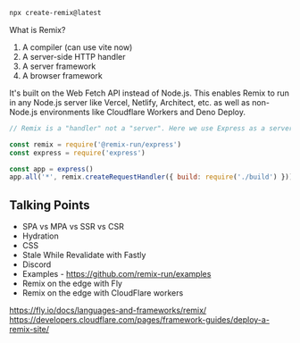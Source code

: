 ```bash
npx create-remix@latest
```

What is Remix?

1. A compiler (can use vite now)
2. A server-side HTTP handler
3. A server framework
4. A browser framework

It's built on the Web Fetch API instead of Node.js. This enables Remix to run in any Node.js server like Vercel, Netlify, Architect, etc. as well as non-Node.js environments like Cloudflare Workers and Deno Deploy.

```js
// Remix is a "handler" not a "server". Here we use Express as a server for Remix:

const remix = require('@remix-run/express')
const express = require('express')

const app = express()
app.all('*', remix.createRequestHandler({ build: require('./build') }))
```

## Talking Points

- SPA vs MPA vs SSR vs CSR
- Hydration
- CSS
- Stale While Revalidate with Fastly
- Discord
- Examples - https://github.com/remix-run/examples
- Remix on the edge with Fly
- Remix on the edge with CloudFlare workers

https://fly.io/docs/languages-and-frameworks/remix/
https://developers.cloudflare.com/pages/framework-guides/deploy-a-remix-site/
